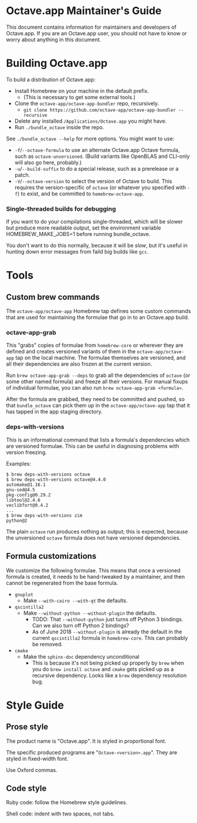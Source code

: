 Octave.app Maintainer's Guide
=============================

This document contains information for maintainers and developers of Octave.app. If you are an Octave.app user, you should not have to know or worry about anything in this document.

# Building Octave.app

To build a distribution of Octave.app:

* Install Homebrew on your machine in the default prefix.
  * (This is necessary to get some external tools.)
* Clone the `octave-app/octave-app-bundler` repo, recursively.
  * `git clone https://github.com/octave-app/octave-app-bundler --recursive`
* Delete any installed `/Applications/Octave.app` you might have.
* Run `./bundle_octave` inside the repo.

See `./bundle_octave --help` for more options. You might want to use:

  * `-f`/`--octave-formula` to use an alternate Octave.app Octave formula, such as `octave-unversioned`. (Build variants like OpenBLAS and CLI-only will also go here, probably.)
  * `-u`/`--build-suffix` to do a special release, such as a prerelease or a patch.
  * `-V`/`--octave-version` to select the version of Octave to build. This requires the version-specific of `octave` (or whatever you specified with `-f`) to exist, and be committed to `homebrew-octave-app`.


### Single-threaded builds for debugging

If you want to do your compilations single-threaded, which will be slower but produce more readable output, set the environment variable HOMEBREW_MAKE_JOBS=1 before running bundle_octave.

You don't want to do this normally, because it will be _slow_, but it's useful in hunting down error messages from faild big builds like `gcc`.

# Tools

##  Custom brew commands

The `octave-app/octave-app` Homebrew tap defines some custom commands that are used for maintaining the formulae that go in to an Octave.app build.

###  octave-app-grab

This "grabs" copies of formulae from `homebrew-core` or wherever they are defined and creates versioned variants of them in the `octave-app/octave-app` tap on the local machine. The formulae themselves are versioned, and all their dependencies are also frozen at the current version.

Run `brew octave-app-grab --deps` to grab all the dependencies of `octave` (or some other named formula) and freeze all their versions. For manual fixups of individual formulae, you can also run `brew octave-app-grab <formula>`.

After the formula are grabbed, they need to be committed and pushed, so that `bundle_octave` can pick them up in the `octave-app/octave-app` tap that it has tapped in the app staging directory.

###  deps-with-versions

This is an informational command that lists a formula's dependencies which are versioned formulae. This can be useful in diagnosing problems with version freezing.

Examples:

```
$ brew deps-with-versions octave
$ brew deps-with-versions octave@4.4.0
automake@1.16.1
gnu-sed@4.5
pkg-config@0.29.2
libtool@2.4.6
veclibfort@0.4.2
...
$ brew deps-with-versions zim
python@2
```

The plain `octave` run produces nothing as output; this is expected, because the unversioned `octave` formula does not have versioned dependencies.

##  Formula customizations

We customize the following formulae. This means that once a versioned formula is created, it needs to be hand-tweaked by a maintainer, and then cannot be regenerated from the base formula.

* `gnuplot`
  * Make `--with-cairo --with-qt` the defaults.
* `qscintilla2`
  * Make `--without-python --without-plugin` the defaults.
    * TODO: That `--without-python` just turns off Python 3 bindings. Can we also turn off Python 2 bindings?
    * As of June 2018 `--without-plugin` is already the default in the current `qscintilla2` formula in `homebrew-core`. This can probably be removed.
* `cmake`
  * Make the `sphinx-doc` dependency unconditional
    * This is because it's not being picked up properly by `brew` when you do `brew install octave` and `cmake` gets picked up as a recursive dependency. Looks like a `brew` dependency resolution bug.



# Style Guide

## Prose style

The product name is "Octave.app". It is styled in proportional font.

The specific produced programs are "`Octave-<version>.app`". They are styled in fixed-width font.

Use Oxford commas.

## Code style

Ruby code: follow the Homebrew style guidelines.

Shell code: indent with two spaces, not tabs.
